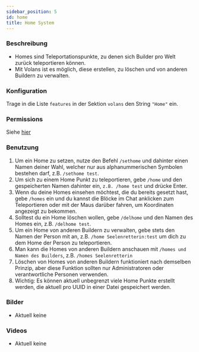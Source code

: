 ```yaml
---
sidebar_position: 5
id: home
title: Home System
---
```

### Beschreibung
* Homes sind Teleportationspunkte, zu denen sich Builder pro Welt zurück teleportieren können.
* Mit Volans ist es möglich, diese erstellen, zu löschen und von anderen Buildern zu verwalten.
### Konfiguration
Trage in die Liste `features` in der Sektion `volans` den String `"Home"` ein.
### Permissions
Siehe [hier](/docs/Permissions/#home-system)
### Benutzung
1. Um ein Home zu setzen, nutze den Befehl `/sethome` und dahinter einen Namen deiner Wahl, welcher nur aus alphanummerischen Symbolen bestehen darf, z.B. `/sethome test`.
2. Um sich zu einem Home Punkt zu teleportieren, gebe `/home` und den gespeicherten Namen dahinter ein, `z.B. /home test` und drücke Enter.
3. Wenn du deine Homes einsehen möchtest, die du bereits gesetzt hast, gebe `/homes` ein und du kannst die Blöcke im Chat anklicken zum Teleportieren oder mit der Maus darüber fahren, um Koordinaten angezeigt zu bekommen.
4. Solltest du ein Home löschen wollen, gebe `/delhome` und den Namen des Homes ein, z.B. `/delhome test`.
5. Um ein Home von anderen Buildern zu verwalten, gebe stets den Namen der Person mit an, z.B. `/home Seelenretterin:test` um dich zu dem Home der Person zu teleportieren.
6. Man kann die Homes von anderen Buildern anschauen mit `/homes und Namen des Builders`, z.B. `/homes Seelenretterin`
7. Löschen von Homes von anderen Buildern funktioniert nach demselben Prinzip, aber diese Funktion sollten nur Administratoren oder verantwortliche Personen verwenden.
8. Wichtig: Es können aktuell unbegrenzt viele Home Punkte erstellt werden, die aktuell pro UUID in einer Datei gespeichert werden.
### Bilder
- Aktuell keine
### Videos
- Aktuell keine